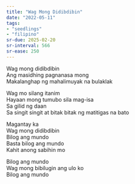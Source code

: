 ```yaml
---
title: "Wag Mong Didibdibin"
date: "2022-05-11"
tags:
- "seedlings"
- "filipino"
sr-due: 2025-02-20
sr-interval: 566
sr-ease: 250
---
```

Wag mong didibdibin  
Ang masidhing pagnanasa mong  
Makalanghap ng mahalimuyak na bulaklak  

Wag mo silang itanim  
Hayaan mong tumubo sila mag-isa  
Sa gilid ng daan  
Sa singit singit at bitak bitak ng matitigas na bato  

Magantay ka  
Wag mong didibdibin  
Bilog ang mundo  
Basta bilog ang mundo  
Kahit anong sabihin mo  

Bilog ang mundo  
Wag mong bibilugin ang ulo ko  
Bilog ang mundo  